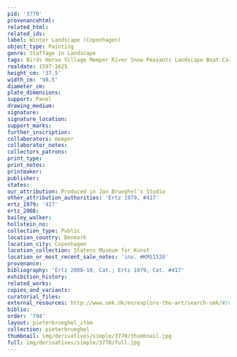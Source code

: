 ```yaml
---
pid: '3770'
provenancehtml:
related_html:
related_ids:
label: Winter Landscape (Copenhagen)
object_type: Painting
genre: Staffage in Landscape
tags: Birds Horse Village Momper River Snow Peasants Landscape Boat Cart
realdate: 1597-1625
height_cm: '37.5'
width_cm: '98.5'
diameter_cm:
plate_dimensions:
support: Panel
drawing_medium:
signature:
signature_location:
support_marks:
further_inscription:
collaborators: momper
collaborator_notes:
collectors_patrons:
print_type:
print_notes:
printmaker:
publisher:
states:
our_attribution: Produced in Jan Brueghel's Studio
other_attribution_authorities: 'Ertz 1979, #417'
ertz_1979: '417'
ertz_2008:
bailey_walker:
hollstein_no:
collection_type: Public
location_country: Denmark
location_city: Copenhagen
location_collection: Statens Museum for Kunst
location_or_most_recent_sale_notes: 'inv. #KMS1528'
provenance:
bibliography: 'Ertz 2008-10, Cat.; Ertz 1979, Cat. #417'
exhibition_history:
related_works:
copies_and_variants:
curatorial_files:
external_resources: http://www.smk.dk/en/explore-the-art/search-smk/#/detail/KMS1528
biblio:
order: '794'
layout: pieterbrueghel_item
collection: pieterbrueghel
thumbnail: img/derivatives/simple/3770/thumbnail.jpg
full: img/derivatives/simple/3770/full.jpg
---
```

